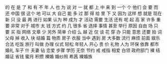 的
在
是
了
和
有
不
年
人
也
为
说
对
一
就
都
上
中
来
到
一个
个
他们
会
要
而
还
中国
很
这个
地
可以
大
自己
能
多
过
那
得
给
里
下
又
因为
这样
想
就是
现在
新
只
没
最
两
进行
如果
认为
种
成为
才
活动
需要
生活
还有
呢
起
高
家
许多
重要
非常
对于
城市
太
钱
方式
约
几
很多
省
选择
事情
甚至
举行
原因
自由
场
只要
买
指
网络
文章
少
另外
简单
介绍
么
越
近
仅
谈
花
穿
办
只能
意思
还要
拍
词
父母
掉
收入
块
结婚
篇
物质
房子
衣服
当中
遇到
房
大多数
流行
麻烦
前面
娱乐
合法
吃饭
旅行
叫做
办理
仪式
轻松
年轻人
开心
贵
价
礼物
人为
环保
依靠
都市
婚礼
车子
什
夫妻
钻
恋爱
步骤
学历
无奈
节约
戒
戒指
相爱
白领
政府部门
裸
结婚证
省钱
蜜月
积攒
裸婚
婚纱照
希茜
裸婚族
